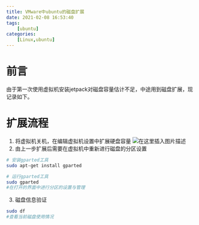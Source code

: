```yaml
---
title: VMware中ubuntu的磁盘扩展
date: 2021-02-08 16:53:40
tags: 
    [ubuntu] 
categories: 
    [Linux,ubuntu]
---
```

# 前言
由于第一次使用虚拟机安装jetpack对磁盘容量估计不足，中途用到磁盘扩展，现记录如下。

# 扩展流程
1. 将虚拟机关机，在编辑虚拟机设置中扩展硬盘容量
![在这里插入图片描述](https://img-blog.csdnimg.cn/20210207004515420.png?x-oss-process=image/watermark,type_ZmFuZ3poZW5naGVpdGk,shadow_10,text_aHR0cHM6Ly9ibG9nLmNzZG4ubmV0L3FxXzQ1MTcyMTU2,size_16,color_FFFFFF,t_70)
2. 由上一步扩展后需要在虚拟机中重新进行磁盘的分区设置

```bash
# 安装gparted工具
sudo apt-get install gparted

# 运行gparted工具
sudo gparted
#在打开的界面中进行分区的设置与管理
```
3. 磁盘信息验证

```bash
sudo df
#查看当前磁盘使用情况
```
